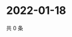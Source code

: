 # 2022-01-18

共 0 条

<!-- BEGIN WEIBO -->
<!-- 最后更新时间 Tue Jan 18 2022 00:01:36 GMT+0800 (China Standard Time) -->

<!-- END WEIBO -->

